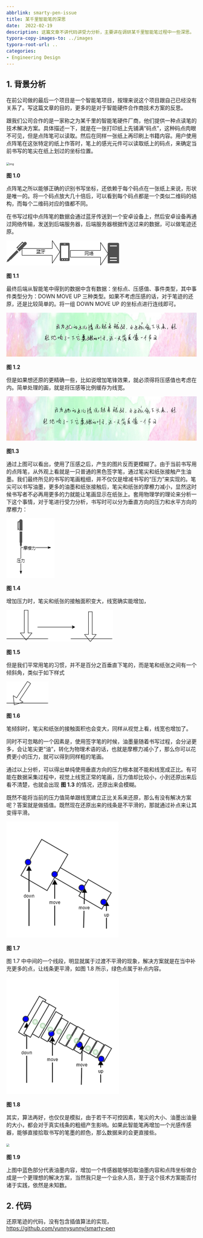 ```yaml
---
abbrlink: smarty-pen-issue
title: 某千里智能笔的深思
date:  2022-02-19
description: 这篇文章不讲代码讲受力分析，主要讲在调研某千里智能笔过程中一些深思。
typora-copy-images-to: ../images
typora-root-url: .. 
categories:
- Engineering Design
---
```


## 1. 背景分析

在前公司做的最后一个项目是一个智能笔项目，按理来说这个项目跟自己已经没有关系了。写这篇文章的目的，更多的是对于智能硬件合作商技术方案的反思。

跟我们公司合作的是一家称之为某千里的智能笔硬件厂商，他们提供一种点读笔的技术解决方案。具体描述一下，就是在一张打印纸上先铺满“码点”，这种码点肉眼不可见，但是点阵笔可以读取。然后在同样一张纸上再印刷上书籍内容。用户使用点阵笔在这张特定的纸上作答时，笔上的感光元件可以读取纸上的码点，来确定当前书写的笔尖在纸上划过的坐标位置。

<img src="/images/create.png" alt="img" style="zoom:50%;" />

**图 1.0**

点阵笔之所以能够正确的识别书写坐标，还依赖于每个码点在一张纸上来说，形状是唯一的。将一个码点放大几十倍后，可以看到每个码点都是一个类似二维码的结构，而每个二维码对应的值都不同。

在书写过程中点阵笔的数据会通过蓝牙传送到一个安卓设备上，然后安卓设备再通过网络传输，发送到后端服务器，后端服务器根据传送过来的数据，可以做笔迹还原。

![](images/smarty_pen_data_comm.drawio.png)

**图 1.1**

最终后端从智能笔中得到的数据中含有数据：坐标点、压感值、事件类型，其中事件类型分为：DOWN MOVE UP 三种类型。如果不考虑压感的话，对于笔迹的还原，还是比较简单的。将一组 DOWN MOVE UP 的坐标点进行连线即可。

![image-20220219151348496](images/image-20220219151348496.png)

**图 1.2**

但是如果想还原的更精确一些，比如说增加笔锋效果，就必须得将压感值也考虑在内。简单处理的画，就是将压感等比例缓存为线宽。

![image-20220219151558215](images/image-20220219151558215.png)

**图1.3** 

通过上图可以看出，使用了压感之后，产生的图片反而更模糊了。由于当前书写用的点阵笔，从外观上看就是一只普通的黑色签字笔，通过笔尖和纸张接触产生油墨。我们最终所见的书写的笔画粗细，并不仅仅是增减书写的“压力”来实现的。笔尖可以书写油墨，更多的油墨和纸张接触后，笔尖和纸张的摩檫力减小，显然这时候书写者不必再用更多的力就能让笔画显示在纸张上。套用物理学的理论来分析一下这个事情，对于笔进行受力分析，书写时可以分为垂直方向的压力和水平方向的摩檫力：

![](images/force_analysis_pen.drawio.png)

**图 1.4**

增加压力时，笔尖和纸张的接触面积变大，线宽确实能增加，

![](images/add_vertical_force.drawio.png)

**图 1.5**

但是我们平常用笔的习惯，并不是百分之百垂直下笔的，而是笔和纸张之间有一个倾斜角，类似于如下样式

![](images/tilt_pen.drawio.png)

**图 1.6**

笔倾斜时，笔尖和纸张的接触面积也会变大，同样从视觉上看，线宽也增加了。

同时不可忽略的一个因素是，使用签字笔的时候，油墨量随着书写过程，会分泌更多，会让笔尖更“油”，转化为物理术语的话，也就是摩檫力减小了，那么你可以花费更小的压力，就可以得到同样粗的笔画。

通过以上分析，可以得出单纯使用垂直方向的压力根本就不能和线宽成正比。有可能在数据采集过程中，视觉上线宽正常的笔画，压力值却比较小，小到还原出来后看不清楚，也就会出现 **图 1.3** 的情况，还原出来会模糊。

既然不能将当前的压力值简单跟线宽建立正比关系来还原，那么有没有解决方案呢？答案就是做插值。既然现在还原出来的线条是不平滑的，那就通过补点来让其变得平滑。

![](images/divide_pencils.png)

**图 1.7**

图 1.7 中中间的一个线段，明显就属于过渡不平滑的现象，解决方案就是在当中补充更多的点，让线条更平滑，如图 1.8 所示，绿色点属于补点内容。

![](images/merge_pencils.png)

**图 1.8**

其实，算法再好，也仅仅是模拟，由于若干不可控因素，笔尖的大小、油墨出油量的大小，都会对于真实线条的粗细产生影响。如果此智能笔再增加一个光感传感器，能够直接拾取书写的笔墨的颜色，那么数据来的会更直接些。

<img src="/images/read_draw_color.drawio.png" style="zoom:50%;" />

**图 1.9**

上图中蓝色部分代表油墨内容，增加一个传感器能够拾取油墨内容和点阵坐标做合成是一个更理想的解决方案，当然我只是一个业余人员，至于这个技术方案能否付诸于实践，依然是未知数。

## 2. 代码

还原笔迹的代码，没有包含插值算法的实现，https://github.com/yunnysunny/smarty-pen
